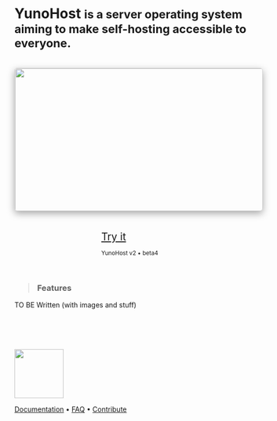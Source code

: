 <div class="teasing-part" style="
  display: none;
  background: #222;
  color: #eee; 
  position: absolute; 
  top: 0; 
  left: 0; 
  width: 100%;
  height: 100%;
  box-shadow: 0 5px 15px rgba(0,0,0,0.45);
  overflow: hidden">                                                                      

<div style="
  position: absolute;
  top: 10%;
  width: 100%;
  text-align: center;
  text-align: center">
<img src="http://pix.toile-libre.org/upload/original/1394644667.png" width="100"/>
</div>

<br />

<div style="
  position: absolute; 
  top: 30%; 
  width: 100%; 
  text-align: center; 
  font-weight: bold; 
  margin: 50px auto 0">
<p style="font-size: 3em; margin-bottom: 30px">
<span class="yolo 1" style="color: #FF3399;">Self-hosting for your mom</span>
<span class="yolo 2" style="color: #6699FF;">Haters gonna host.</span>
<span class="yolo 3" style="color: #66FF33;">I host myself, b*tches</span>
<span class="yolo 4" style="color: #00FFCC;">Go host yourself !</span>
<span class="yolo 5" style="color: #FF5050;">Get off of my cloud</span>
</p>
<button class="btn btn-primary btn-lg btn-block yolobtn"  style="
  min-width: 200px; 
  width: 20%; 
  margin: 0 auto;
  color: #222;
  font-size: 1.6em">What ?</button>
</div>


<br />

<div class="text-center" style="
  width: 100%;
  position: absolute; 
  top: 90%;
  text-align: center;">
<a style="color: #777" href="/docs">Documentation</a> <span class="colored-bar">•</span> <a style="color: #777" href="https://ask.yunohost.org">FAQ</a> <span class="colored-bar">•</span> <a style="color: #777" href="/contribute">Contribute</a>
</div>

</div>

<div class="boring-part" markdown="1">

<h1>YunoHost <small>is a server operating system aiming to make self-hosting accessible to everyone.</small></h1>

<br />

<div style="
  width: 100%; 
  max-height: 290px; 
  overflow: hidden; 
  border-radius: 5px; 
  border: 1px solid rgba(0,0,0,0.15); 
  box-shadow: 0 5px 15px rgba(0,0,0,0.35);">

<!--<img style="width: 100%; min-width: 580px;" src="http://pix.toile-libre.org/upload/original/1394651546.jpg" />-->
<img style="width: 100%; min-width: 580px;" src="http://pix.toile-libre.org/upload/original/1394651972.jpg" />
</div>


<div class="text-center" style="
  width: 23%; 
  min-width: 150px; 
  margin: 40px auto 0;">
<a class="btn btn-primary btn-lg"  style="min-width: 150px; font-size: 1.5em" href="/install">Try it</a>
<p class="text-muted text-center"><small>YunoHost v2 • beta4</small></p>
</div>
<br />                                                                                                                                                                                                 
<h3><blockquote>Features</blockquote></h3>

<p>TO BE Written (with images and stuff)</p>

<br />
<br />
<br />
<br />

<div class="text-center">
<img style="width: 100px" src="http://pix.toile-libre.org/upload/original/1386012810.png" />

<p markdown="1">
<a href="/docs">Documentation</a> • <a href="https://ask.yunohost.org">FAQ</a> • <a href="/contribute">Contribute</a>
</p>
</div>

</div>

<script type="text/javascript">
    jQuery('.teasing-part').css({
        marginTop: '0',
        display: 'block'                                                                                                                                                                          
    });
    jQuery('.boring-part').css({
        marginTop: jQuery(window).height() + 50
    });
    jQuery('.yolo').hide();
    randomNumber = Math.floor((Math.random()*5)+1);
    color = jQuery('.yolo.' + randomNumber).css('color');
    jQuery('.yolo.' + randomNumber).fadeIn();
    jQuery('.colored-bar').css({
      color: color,
      fontWeight: 'bold',
      padding: '1%'
    });
    jQuery('.yolobtn').css({
      background: color,
      borderColor: color
    }).on('click', function() {
      jQuery('.teasing-part').animate({
        marginTop: '-' + jQuery(window).height(),
        height: 0
      }, 500);
      jQuery('.boring-part').animate({
        marginTop: 0
      }, 500);
    });
    $(".actions").css('opacity', 0);
    $(".languages").css('opacity', 0);
</script>